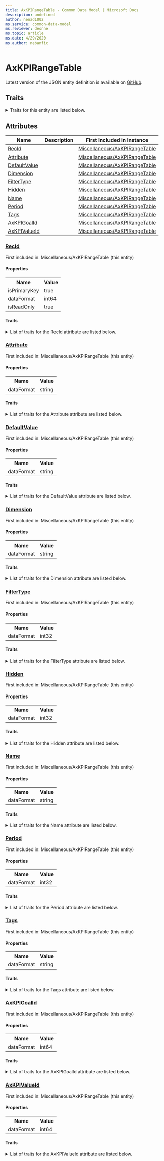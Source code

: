 ```yaml
---
title: AxKPIRangeTable - Common Data Model | Microsoft Docs
description: undefined
author: nenad1002
ms.service: common-data-model
ms.reviewer: deonhe
ms.topic: article
ms.date: 4/29/2020
ms.author: nebanfic
---
```


# AxKPIRangeTable

  
 Latest version of the JSON entity definition is available on <a href="https://github.com/Microsoft/CDM/tree/master/schemaDocuments/core/operationsCommon/Tables/System/SystemAdministration/Miscellaneous/AxKPIRangeTable.cdm.json" target="_blank">GitHub</a>.  

## Traits

<details>
<summary>Traits for this entity are listed below.  
</summary>

**is.identifiedBy**  
  names a specifc identity attribute to use with an entity  <table><tr><th>Parameter</th><th>Value</th><th>Data type</th><th>Explanation</th></tr><tr><td>attribute</td><td>[AxKPIRangeTable/(resolvedAttributes)/RecId](#RecId)</td><td>attribute</td><td></td></tr></table>

**is.CDM.entityVersion**  
  <table><tr><th>Parameter</th><th>Value</th><th>Data type</th><th>Explanation</th></tr><tr><td>versionNumber</td><td>"1.0.0"</td><td>string</td><td>semantic version number of the entity</td></tr></table>

**is.application.releaseVersion**  
  <table><tr><th>Parameter</th><th>Value</th><th>Data type</th><th>Explanation</th></tr><tr><td>releaseVersion</td><td>"10.0.13.0"</td><td>string</td><td>semantic version number of the application introducing this entity</td></tr></table>

</details>

## Attributes

|Name|Description|First Included in Instance|
|---|---|---|
|[RecId](#RecId)||<a href="AxKPIRangeTable.md" target="_blank">Miscellaneous/AxKPIRangeTable</a>|
|[Attribute](#Attribute)||<a href="AxKPIRangeTable.md" target="_blank">Miscellaneous/AxKPIRangeTable</a>|
|[DefaultValue](#DefaultValue)||<a href="AxKPIRangeTable.md" target="_blank">Miscellaneous/AxKPIRangeTable</a>|
|[Dimension](#Dimension)||<a href="AxKPIRangeTable.md" target="_blank">Miscellaneous/AxKPIRangeTable</a>|
|[FilterType](#FilterType)||<a href="AxKPIRangeTable.md" target="_blank">Miscellaneous/AxKPIRangeTable</a>|
|[Hidden](#Hidden)||<a href="AxKPIRangeTable.md" target="_blank">Miscellaneous/AxKPIRangeTable</a>|
|[Name](#Name)||<a href="AxKPIRangeTable.md" target="_blank">Miscellaneous/AxKPIRangeTable</a>|
|[Period](#Period)||<a href="AxKPIRangeTable.md" target="_blank">Miscellaneous/AxKPIRangeTable</a>|
|[Tags](#Tags)||<a href="AxKPIRangeTable.md" target="_blank">Miscellaneous/AxKPIRangeTable</a>|
|[AxKPIGoalId](#AxKPIGoalId)||<a href="AxKPIRangeTable.md" target="_blank">Miscellaneous/AxKPIRangeTable</a>|
|[AxKPIValueId](#AxKPIValueId)||<a href="AxKPIRangeTable.md" target="_blank">Miscellaneous/AxKPIRangeTable</a>|

### <a href=#RecId name="RecId">RecId</a>

First included in: Miscellaneous/AxKPIRangeTable (this entity)  

#### Properties

<table><tr><th>Name</th><th>Value</th></tr><tr><td>isPrimaryKey</td><td>true</td></tr><tr><td>dataFormat</td><td>int64</td></tr><tr><td>isReadOnly</td><td>true</td></tr></table>

#### Traits

<details>
<summary>List of traits for the RecId attribute are listed below.</summary>

**is.dataFormat.integer**  
**is.dataFormat.big**  
**is.identifiedBy**  
names a specifc identity attribute to use with an entity  <table><tr><th>Parameter</th><th>Value</th><th>Data type</th><th>Explanation</th></tr><tr><td>attribute</td><td>[AxKPIRangeTable/(resolvedAttributes)/RecId](#RecId)</td><td>attribute</td><td></td></tr></table>

**is.readOnly**  
**is.dataFormat.integer**  
**is.dataFormat.big**  
</details>

### <a href=#Attribute name="Attribute">Attribute</a>

First included in: Miscellaneous/AxKPIRangeTable (this entity)  

#### Properties

<table><tr><th>Name</th><th>Value</th></tr><tr><td>dataFormat</td><td>string</td></tr></table>

#### Traits

<details>
<summary>List of traits for the Attribute attribute are listed below.</summary>

**is.dataFormat.character**  
**is.dataFormat.big**  
**is.dataFormat.array**  
**is.dataFormat.character**  
**is.dataFormat.array**  
</details>

### <a href=#DefaultValue name="DefaultValue">DefaultValue</a>

First included in: Miscellaneous/AxKPIRangeTable (this entity)  

#### Properties

<table><tr><th>Name</th><th>Value</th></tr><tr><td>dataFormat</td><td>string</td></tr></table>

#### Traits

<details>
<summary>List of traits for the DefaultValue attribute are listed below.</summary>

**is.dataFormat.character**  
**is.dataFormat.big**  
**is.dataFormat.array**  
**is.dataFormat.character**  
**is.dataFormat.array**  
</details>

### <a href=#Dimension name="Dimension">Dimension</a>

First included in: Miscellaneous/AxKPIRangeTable (this entity)  

#### Properties

<table><tr><th>Name</th><th>Value</th></tr><tr><td>dataFormat</td><td>string</td></tr></table>

#### Traits

<details>
<summary>List of traits for the Dimension attribute are listed below.</summary>

**is.dataFormat.character**  
**is.dataFormat.big**  
**is.dataFormat.array**  
**is.dataFormat.character**  
**is.dataFormat.array**  
</details>

### <a href=#FilterType name="FilterType">FilterType</a>

First included in: Miscellaneous/AxKPIRangeTable (this entity)  

#### Properties

<table><tr><th>Name</th><th>Value</th></tr><tr><td>dataFormat</td><td>int32</td></tr></table>

#### Traits

<details>
<summary>List of traits for the FilterType attribute are listed below.</summary>

**is.dataFormat.integer**  
**is.dataFormat.integer**  
</details>

### <a href=#Hidden name="Hidden">Hidden</a>

First included in: Miscellaneous/AxKPIRangeTable (this entity)  

#### Properties

<table><tr><th>Name</th><th>Value</th></tr><tr><td>dataFormat</td><td>int32</td></tr></table>

#### Traits

<details>
<summary>List of traits for the Hidden attribute are listed below.</summary>

**is.dataFormat.integer**  
**is.dataFormat.integer**  
</details>

### <a href=#Name name="Name">Name</a>

First included in: Miscellaneous/AxKPIRangeTable (this entity)  

#### Properties

<table><tr><th>Name</th><th>Value</th></tr><tr><td>dataFormat</td><td>string</td></tr></table>

#### Traits

<details>
<summary>List of traits for the Name attribute are listed below.</summary>

**is.dataFormat.character**  
**is.dataFormat.big**  
**is.dataFormat.array**  
**is.dataFormat.character**  
**is.dataFormat.array**  
</details>

### <a href=#Period name="Period">Period</a>

First included in: Miscellaneous/AxKPIRangeTable (this entity)  

#### Properties

<table><tr><th>Name</th><th>Value</th></tr><tr><td>dataFormat</td><td>int32</td></tr></table>

#### Traits

<details>
<summary>List of traits for the Period attribute are listed below.</summary>

**is.dataFormat.integer**  
**is.dataFormat.integer**  
</details>

### <a href=#Tags name="Tags">Tags</a>

First included in: Miscellaneous/AxKPIRangeTable (this entity)  

#### Properties

<table><tr><th>Name</th><th>Value</th></tr><tr><td>dataFormat</td><td>string</td></tr></table>

#### Traits

<details>
<summary>List of traits for the Tags attribute are listed below.</summary>

**is.dataFormat.character**  
**is.dataFormat.big**  
**is.dataFormat.array**  
**is.dataFormat.character**  
**is.dataFormat.array**  
</details>

### <a href=#AxKPIGoalId name="AxKPIGoalId">AxKPIGoalId</a>

First included in: Miscellaneous/AxKPIRangeTable (this entity)  

#### Properties

<table><tr><th>Name</th><th>Value</th></tr><tr><td>dataFormat</td><td>int64</td></tr></table>

#### Traits

<details>
<summary>List of traits for the AxKPIGoalId attribute are listed below.</summary>

**is.dataFormat.integer**  
**is.dataFormat.big**  
**is.dataFormat.integer**  
**is.dataFormat.big**  
</details>

### <a href=#AxKPIValueId name="AxKPIValueId">AxKPIValueId</a>

First included in: Miscellaneous/AxKPIRangeTable (this entity)  

#### Properties

<table><tr><th>Name</th><th>Value</th></tr><tr><td>dataFormat</td><td>int64</td></tr></table>

#### Traits

<details>
<summary>List of traits for the AxKPIValueId attribute are listed below.</summary>

**is.dataFormat.integer**  
**is.dataFormat.big**  
**is.dataFormat.integer**  
**is.dataFormat.big**  
</details>
